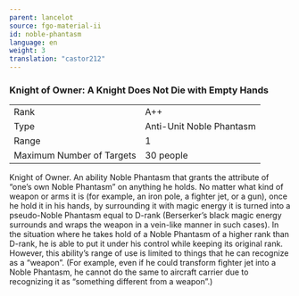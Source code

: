```yaml
---
parent: lancelot
source: fgo-material-ii
id: noble-phantasm
language: en
weight: 3
translation: "castor212"
---
```


### Knight of Owner: A Knight Does Not Die with Empty Hands

<table>
  <tr><td>Rank</td><td>A++</td></tr>
  <tr><td>Type</td><td>Anti-Unit Noble Phantasm</td></tr>
  <tr><td>Range</td><td>1</td></tr>
  <tr><td>Maximum Number of Targets</td><td>30 people</td></tr>
</table>

Knight of Owner.
An ability Noble Phantasm that grants the attribute of “one’s own Noble Phantasm” on anything he holds.
No matter what kind of weapon or arms it is (for example, an iron pole, a fighter jet, or a gun), once he hold it in his hands, by surrounding it with magic energy it is turned into a pseudo-Noble Phantasm equal to D-rank (Berserker’s black magic energy surrounds and wraps the weapon in a vein-like manner in such cases).
In the situation where he takes hold of a Noble Phantasm of a higher rank than D-rank, he is able to put it under his control while keeping its original rank.
However, this ability’s range of use is limited to things that he can recognize as a “weapon”. (For example, even if he could transform fighter jet into a Noble Phantasm, he cannot do the same to aircraft carrier due to recognizing it as “something different from a weapon”.)
